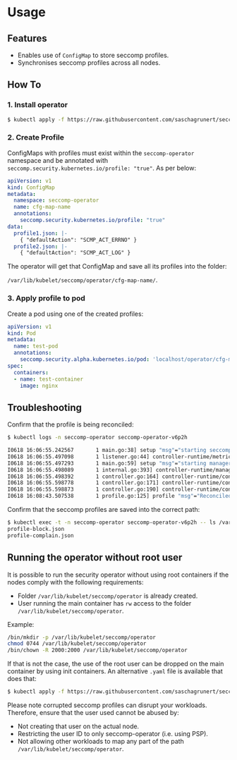 # Usage

## Features

- Enables use of `ConfigMap` to store seccomp profiles.
- Synchronises seccomp profiles across all nodes.


## How To

### 1. Install operator
```sh
$ kubectl apply -f https://raw.githubusercontent.com/saschagrunert/seccomp-operator/master/deploy/operator.yaml
```

### 2. Create Profile

ConfigMaps with profiles must exist within the `seccomp-operator` namespace and be 
annotated with `seccomp.security.kubernetes.io/profile: "true"`. As per below:

```yaml
apiVersion: v1
kind: ConfigMap
metadata:
  namespace: seccomp-operator
  name: cfg-map-name
  annotations:
    seccomp.security.kubernetes.io/profile: "true"
data:
  profile1.json: |-
    { "defaultAction": "SCMP_ACT_ERRNO" }
  profile2.json: |-
    { "defaultAction": "SCMP_ACT_LOG" }
```

The operator will get that ConfigMap and save all its profiles into the folder:

`/var/lib/kubelet/seccomp/operator/cfg-map-name/`.

### 3. Apply profile to pod

Create a pod using one of the created profiles:

```yaml
apiVersion: v1
kind: Pod
metadata:
  name: test-pod
  annotations:
    seccomp.security.alpha.kubernetes.io/pod: 'localhost/operator/cfg-map-name/profile1.json'
spec:
  containers:
  - name: test-container
    image: nginx
```


## Troubleshooting

Confirm that the profile is being reconciled:
```sh
$ kubectl logs -n seccomp-operator seccomp-operator-v6p2h

I0618 16:06:55.242567       1 main.go:38] setup "msg"="starting seccomp-operator"
I0618 16:06:55.497098       1 listener.go:44] controller-runtime/metrics "msg"="metrics server is starting to listen"  "addr"=":8080"
I0618 16:06:55.497293       1 main.go:59] setup "msg"="starting manager"
I0618 16:06:55.498089       1 internal.go:393] controller-runtime/manager "msg"="starting metrics server"  "path"="/metrics"
I0618 16:06:55.498392       1 controller.go:164] controller-runtime/controller "msg"="Starting EventSource"  "controller"="profile" "source"={"Type":{"metadata":{"creationTimestamp":null}}}
I0618 16:06:55.598778       1 controller.go:171] controller-runtime/controller "msg"="Starting Controller"  "controller"="profile"
I0618 16:06:55.598873       1 controller.go:190] controller-runtime/controller "msg"="Starting workers"  "controller"="profile" "worker count"=1
I0618 16:08:43.507538       1 profile.go:125] profile "msg"="Reconciled profile" "namespace"="seccomp-operator" "profile"="test-profile" "resource version"="2912"
```


Confirm that the seccomp profiles are saved into the correct path:
```sh
$ kubectl exec -t -n seccomp-operator seccomp-operator-v6p2h -- ls /var/lib/kubelet/seccomp/operator/test-profile
profile-block.json
profile-complain.json
```



## Running the operator without root user

It is possible to run the security operator without using root containers if the nodes comply with the following requirements:
- Folder `/var/lib/kubelet/seccomp/operator` is already created.
- User running the main container has `rw` access to the folder `/var/lib/kubelet/seccomp/operator`.

Example:

```sh
/bin/mkdir -p /var/lib/kubelet/seccomp/operator
chmod 0744 /var/lib/kubelet/seccomp/operator
/bin/chown -R 2000:2000 /var/lib/kubelet/seccomp/operator
```

If that is not the case, the use of the root user can be dropped on the main container by using init containers. An alternative `.yaml` file is available that does that:

```sh
$ kubectl apply -f https://raw.githubusercontent.com/saschagrunert/seccomp-operator/master/deploy/operator-non-root.yaml
```

Please note corrupted seccomp profiles can disrupt your workloads. Therefore, ensure that the user used cannot be abused by:

- Not creating that user on the actual node.
- Restricting the user ID to only seccomp-operator (i.e. using PSP).
- Not allowing other workloads to map any part of the path `/var/lib/kubelet/seccomp/operator`. 